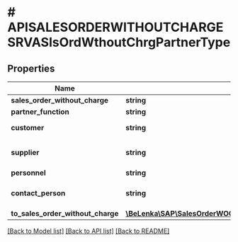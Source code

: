 # # APISALESORDERWITHOUTCHARGESRVASlsOrdWthoutChrgPartnerType

## Properties

Name | Type | Description | Notes
------------ | ------------- | ------------- | -------------
**sales_order_without_charge** | **string** |  | [optional]
**partner_function** | **string** |  | [optional]
**customer** | **string** | Customer Number | [optional]
**supplier** | **string** | Account Number of Supplier | [optional]
**personnel** | **string** |  | [optional]
**contact_person** | **string** | Number of Contact Person | [optional]
**to_sales_order_without_charge** | [**\BeLenka\SAP\SalesOrderWOCharge\Model\APISALESORDERWITHOUTCHARGESRVASalesOrderWithoutChargeType**](APISALESORDERWITHOUTCHARGESRVASalesOrderWithoutChargeType.md) |  | [optional]

[[Back to Model list]](../../README.md#models) [[Back to API list]](../../README.md#endpoints) [[Back to README]](../../README.md)
